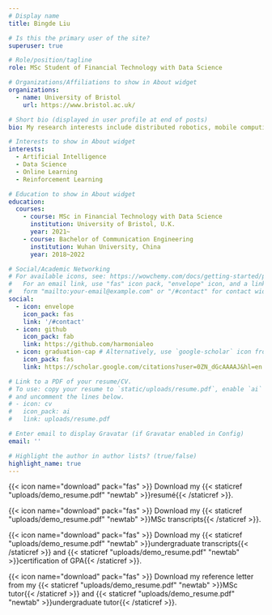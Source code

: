 ```yaml
---
# Display name
title: Bingde Liu

# Is this the primary user of the site?
superuser: true

# Role/position/tagline
role: MSc Student of Financial Technology with Data Science

# Organizations/Affiliations to show in About widget
organizations:
  - name: University of Bristol
    url: https://www.bristol.ac.uk/

# Short bio (displayed in user profile at end of posts)
bio: My research interests include distributed robotics, mobile computing and programmable matter.

# Interests to show in About widget
interests:
  - Artificial Intelligence
  - Data Science
  - Online Learning
  - Reinforcement Learning

# Education to show in About widget
education:
  courses:
    - course: MSc in Financial Technology with Data Science
      institution: University of Bristol, U.K.
      year: 2021~
    - course: Bachelor of Communication Engineering
      institution: Wuhan University, China
      year: 2018~2022

# Social/Academic Networking
# For available icons, see: https://wowchemy.com/docs/getting-started/page-builder/#icons
#   For an email link, use "fas" icon pack, "envelope" icon, and a link in the
#   form "mailto:your-email@example.com" or "/#contact" for contact widget.
social:
  - icon: envelope
    icon_pack: fas
    link: '/#contact'
  - icon: github
    icon_pack: fab
    link: https://github.com/harmonialeo
  - icon: graduation-cap # Alternatively, use `google-scholar` icon from `ai` icon pack
    icon_pack: fas
    link: https://scholar.google.com/citations?user=0ZN_dGcAAAAJ&hl=en

# Link to a PDF of your resume/CV.
# To use: copy your resume to `static/uploads/resume.pdf`, enable `ai` icons in `params.toml`,
# and uncomment the lines below.
# - icon: cv
#   icon_pack: ai
#   link: uploads/resume.pdf

# Enter email to display Gravatar (if Gravatar enabled in Config)
email: ''

# Highlight the author in author lists? (true/false)
highlight_name: true
---
```




{{< icon name="download" pack="fas" >}} Download my {{< staticref "uploads/demo_resume.pdf" "newtab" >}}resumé{{< /staticref >}}.

{{< icon name="download" pack="fas" >}} Download my {{< staticref "uploads/demo_resume.pdf" "newtab" >}}MSc transcripts{{< /staticref >}}.

{{< icon name="download" pack="fas" >}} Download my {{< staticref "uploads/demo_resume.pdf" "newtab" >}}undergraduate transcripts{{< /staticref >}} and {{< staticref "uploads/demo_resume.pdf" "newtab" >}}certification of GPA{{< /staticref >}}. 

{{< icon name="download" pack="fas" >}} Download my reference letter from my {{< staticref "uploads/demo_resume.pdf" "newtab" >}}MSc tutor{{< /staticref >}} and {{< staticref "uploads/demo_resume.pdf" "newtab" >}}undergraduate tutor{{< /staticref >}}. 